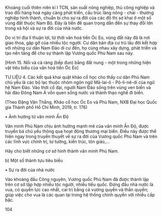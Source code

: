 Khoảng cuối thiên niên kỉ I TCN, sản xuất nông nghiệp, thủ công nghiệp và trao đổi hàng hoá ngày càng phát triển, cấu trúc làng nông - chài - thương nghiệp hình thành, chuẩn bị cho sự ra đời của các đô thị sơ khai ở một số vùng đất thuộc Nam Bộ. Đây là tiền đề quan trọng dẫn đến sự thay đổi lớn trong xã hội và sự ra đời của nhà nước.

Do vị trí địa lí thuận lợi, từ thời văn hoá tiền Óc Eo, vùng đất này đã là nơi giao thoa, gặp gỡ của nhiều tộc người. Cư dân bản địa cư trú lâu đời kết hợp với những cư dân Nam Đảo di cư đến, họ cùng nhau xây dựng, phát triển và tạo nền tảng để cho sự thành lập Vương quốc Phù Nam sau này.

[Hình 15. Nồi và cà ràng (bếp đun) bằng đất nung - một trong những hiện vật tiêu biểu của văn hoá tiền Óc Eo]

TƯ LIỆU 4. Các kết quả khai quật khảo cổ học cho thấy cư dân Phù Nam chủ yếu là các bộ lạc thuộc nhóm ngôn ngữ Mã-lai-ô - Pô-li-nê-di của ngữ hệ Nam Đảo. Vào thời cổ đại, người Nam Đảo sống trên vùng ven biển và hải đảo Đông Nam Á vốn quen sống nước và thành thạo nghề đi biển.

(Theo Đặng Văn Thắng, Khảo cổ học Óc Eo và Phù Nam, NXB Đại học Quốc gia Thành phố Hồ Chí Minh, 2019, tr. 176)

• Ảnh hưởng từ văn minh Ấn Độ

Văn minh Phù Nam chịu ảnh hưởng mạnh mẽ của văn minh Ấn Độ, được truyền bá chủ yếu thông qua hoạt động thương mại biển. Điều này được thể hiện ngay trong truyền thuyết về sự ra đời của Vương quốc Phù Nam và trên các lĩnh vực chính trị, tư tưởng, kiến trúc, tôn giáo,...

Hãy cho biết những cơ sở hình thành văn minh Phù Nam.

b) Một số thành tựu tiêu biểu

• Sự ra đời của nhà nước

Vào khoảng đầu Công nguyên, Vương quốc Phù Nam đã được thành lập trên cơ sở tập hợp nhiều tộc người, nhiều tiểu quốc. Đứng đầu nhà nước là vua, có quyền lực cao nhất, cai trị bằng cả vương quyền và thần quyền; giúp việc cho vua là các quan lại trong hệ thống chính quyền với nhiều cấp bậc.

104
